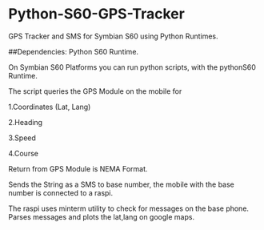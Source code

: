 # Python-S60-GPS-Tracker
GPS Tracker and SMS for Symbian S60 using Python Runtimes. 

##Dependencies: Python S60 Runtime. 

On Symbian S60 Platforms you can run python scripts, with the pythonS60 Runtime. 

The script queries the GPS Module on the mobile for

1.Coordinates (Lat, Lang)

2.Heading

3.Speed

4.Course


Return from GPS Module is NEMA Format. 

Sends the String as a SMS to base number, the mobile with the base number is connected to a raspi.

The raspi uses minterm utility to check for messages on the base phone. Parses messages and plots the lat,lang on google maps. 
